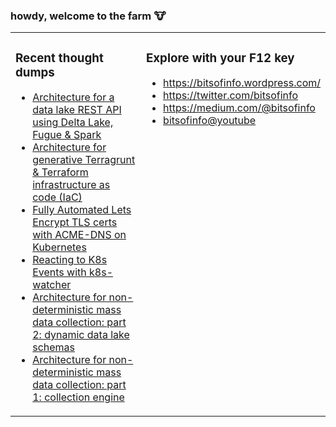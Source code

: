 ### howdy, welcome to the farm :cow:

<table><tr><td valign="top" width="50%">

### Recent thought dumps
<!-- BLOGPOSTS:START -->
- [Architecture for a data lake REST API using Delta Lake, Fugue & Spark](https://bitsofinfo.wordpress.com/2023/08/14/data-lake-rest-api-delta-lake-fugue-spark/)
- [Architecture for generative Terragrunt & Terraform infrastructure as code (IaC)](https://bitsofinfo.wordpress.com/2023/02/26/architecture-for-generative-terragrunt-terraform-infrastructure-as-code-iac/)
- [Fully Automated Lets Encrypt TLS certs with ACME-DNS on Kubernetes](https://bitsofinfo.wordpress.com/2022/09/08/fully-automated-lets-encrypt-tls-certs-with-acme-dns-on-k8s/)
- [Reacting to K8s Events with k8s-watcher](https://bitsofinfo.wordpress.com/2022/05/23/reacting-to-k8s-events-with-k8s-watcher/)
- [Architecture for non-deterministic mass data collection: part 2: dynamic data lake schemas](https://bitsofinfo.wordpress.com/2022/02/14/architecture-for-non-deterministic-mass-data-collection-part-2-dynamic-data-lake-schemas/)
- [Architecture for non-deterministic mass data collection: part 1: collection engine](https://bitsofinfo.wordpress.com/2022/01/23/non-deterministic-mass-data-collection-dynamic-data-lake-schemas-aws-serverless-glue-spark/)
<!-- BLOGPOSTS:END -->
</td><td valign="top">

### Explore with your F12 key
* https://bitsofinfo.wordpress.com/
* https://twitter.com/bitsofinfo
* https://medium.com/@bitsofinfo
* [bitsofinfo@youtube](https://www.youtube.com/channel/UCpVquzXdosVwSbJUwXdQy6A)
</td></tr></table>

